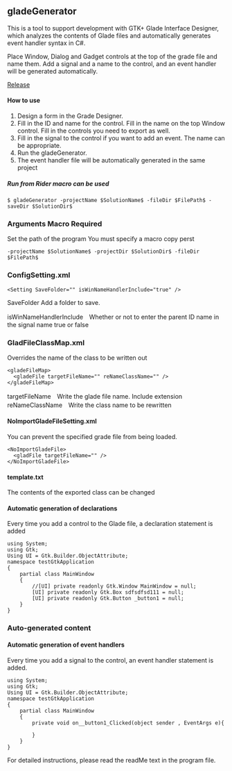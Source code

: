 ## gladeGenerator
 This is a tool to support development with GTK+ Glade Interface Designer, which analyzes the contents of Glade files and automatically generates event handler syntax in C#.
 
Place Window, Dialog and Gadget controls at the top of the grade file and name them.
Add a signal and a name to the control, and an event handler will be generated automatically.

<a href="https://github.com/iotagtk/gladeGenerator/releases/tag/gladeGenerator">Release</a>

#### How to use
1. Design a form in the Grade Designer.
1. Fill in the ID and name for the control. Fill in the name on the top Window control. Fill in the controls you need to export as well.
1. Fill in the signal to the control if you want to add an event. The name can be appropriate.
1. Run the gladeGenerator.
1. The event handler file will be automatically generated in the same project

##### Run from Rider macro can be used
```
$ gladeGenerator -projectName $SolutionName$ -fileDir $FilePath$ -saveDir $SolutionDir$
```

### Arguments Macro Required

Set the path of the program
You must specify a macro
copy perst

```Rider arguments macro require
-projectName $SolutionName$ -projectDir $SolutionDir$ -fileDir $FilePath$
```

### ConfigSetting.xml
```
<Setting SaveFolder="" isWinNameHandlerInclude="true" />
```
SaveFolder Add a folder to save.

isWinNameHandlerInclude　Whether or not to enter the parent ID name in the signal name
true or false

### GladFileClassMap.xml
Overrides the name of the class to be written out

```
<gladeFileMap>
  <gladeFile targetFileName="" reNameClassName="" />
</gladeFileMap>
```
targetFileName　Write the glade file name. Include extension
reNameClassName　Write the class name to be rewritten

#### NoImportGladeFileSetting.xml
You can prevent the specified grade file from being loaded.

```
<NoImportGladeFile>
  <gladFile targetFileName="" />
</NoImportGladeFile>
```
#### template.txt
The contents of the exported class can be changed

#### Automatic generation of declarations
Every time you add a control to the Glade file, a declaration statement is added

````
using System;
using Gtk;
Using UI = Gtk.Builder.ObjectAttribute;
namespace testGtkApplication
{
    partial class MainWindow
    {    
		//[UI] private readonly Gtk.Window MainWindow = null;
		[UI] private readonly Gtk.Box sdfsdfsd111 = null;
		[UI] private readonly Gtk.Button _button1 = null;		
    }
}
````

### Auto-generated content

#### Automatic generation of event handlers
Every time you add a signal to the control, an event handler statement is added.

```
using System;
using Gtk;
Using UI = Gtk.Builder.ObjectAttribute;
namespace testGtkApplication
{
    partial class MainWindow
    {
	    private void on__button1_Clicked(object sender , EventArgs e){
			
		}	    
    }
}
````


For detailed instructions, please read the readMe text in the program file.
